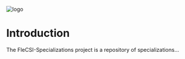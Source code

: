 ![logo](doc/sphinx/_static/flecsi.png)

# Introduction

The FleCSI-Specializations project is a repository of specializations...

<!-- vim: set tabstop=2 shiftwidth=2 expandtab fo=cqt tw=72 : -->
